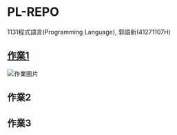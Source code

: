 # PL-REPO
1131程式語言(Programming Language), 郭語新(41271107H)
## [作業1](https://drive.google.com/file/d/1kvy4c1B9xA6c4uSqkZxJGn-GpOysE3TM/view?usp=sharing)
![作業圖片](https://media.discordapp.net/attachments/772800814599110658/1298833275166396467/HW-41271107H.jpg?ex=671b003f&is=6719aebf&hm=e2560ebc089c9fa7358abae41e36aa020d3e80045cec2fcda61169092eeecb55&=&format=webp&width=1237&height=676)
## 作業2
## 作業3
